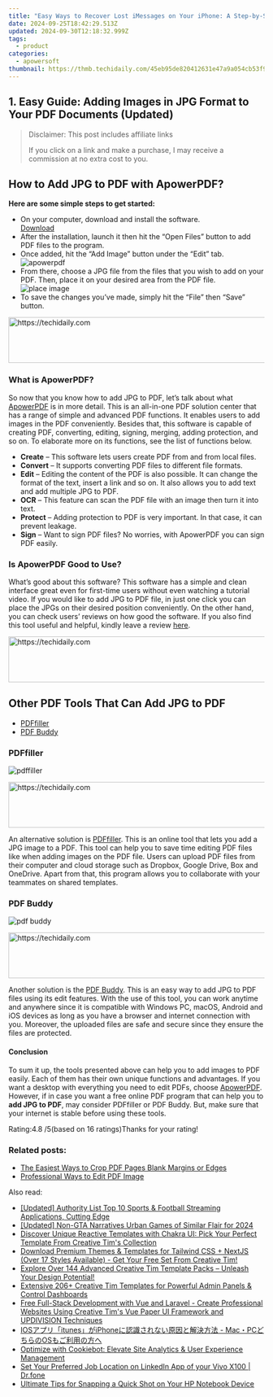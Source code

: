 ```yaml
---
title: "Easy Ways to Recover Lost iMessages on Your iPhone: A Step-by-Step Guide"
date: 2024-09-25T18:42:29.513Z
updated: 2024-09-30T12:18:32.999Z
tags:
  - product
categories:
  - apowersoft
thumbnail: https://thmb.techidaily.com/45eb95de820412631e47a9a054cb53f933466e540c5b1bab0a26ad2ba80fd1a7.jpg
---
```


## 1. Easy Guide: Adding Images in JPG Format to Your PDF Documents (Updated)

>  Disclaimer: This post includes affiliate links
>
>  If you click on a link and make a purchase, I may receive a commission at no extra cost to you.
>

## How to Add JPG to PDF with ApowerPDF?

**Here are some simple steps to get started:**

* On your computer, download and install the software.  
[Download](https://tools.techidaily.com/apowersoft/products/)
* After the installation, launch it then hit the “Open Files” button to add PDF files to the program.
* Once added, hit the “Add Image” button under the “Edit” tab.  
![apowerpdf](https://www.apowersoft.com//webusupload.aoscdn.com/apowercom/wp-content/uploads/2020/07/add-image.jpg.webp)
* From there, choose a JPG file from the files that you wish to add on your PDF. Then, place it on your desired area from the PDF file.  
![place image](https://www.apowersoft.com//webusupload.aoscdn.com/apowercom/wp-content/uploads/2020/07/place-jpg.jpg.webp)
* To save the changes you’ve made, simply hit the “File” then “Save” button.

<!-- affiliate ads begin -->
<a href="https://appsumo.8odi.net/c/5597632/2049364/7443" target="_top" id="2049364">
  <img src="//a.impactradius-go.com/display-ad/7443-2049364" border="0" alt="https://techidaily.com" width="728" height="90"/>
</a>
<img height="0" width="0" src="https://appsumo.8odi.net/i/5597632/2049364/7443" style="position:absolute;visibility:hidden;" border="0" />
<!-- affiliate ads end -->

### What is ApowerPDF?

So now that you know how to add JPG to PDF, let’s talk about what [ApowerPDF](https://tools.techidaily.com/apowersoft/apower-pdf/) is in more detail. This is an all-in-one PDF solution center that has a range of simple and advanced PDF functions. It enables users to add images in the PDF conveniently. Besides that, this software is capable of creating PDF, converting, editing, signing, merging, adding protection, and so on. To elaborate more on its functions, see the list of functions below.

* **Create** – This software lets users create PDF from and from local files.
* **Convert** – It supports converting PDF files to different file formats.
* **Edit**  – Editing the content of the PDF is also possible. It can change the format of the text, insert a link and so on. It also allows you to add text and add multiple JPG to PDF.
* **OCR** – This feature can scan the PDF file with an image then turn it into text.
* **Protect** – Adding protection to PDF is very important. In that case, it can prevent leakage.
* **Sign** – Want to sign PDF files? No worries, with ApowerPDF you can sign PDF easily.

### Is ApowerPDF Good to Use?

What’s good about this software? This software has a simple and clean interface great even for first-time users without even watching a tutorial video. If you would like to add JPG to PDF file, in just one click you can place the JPGs on their desired position conveniently. On the other hand, you can check users’ reviews on how good the software. If you also find this tool useful and helpful, kindly leave a review [here](https://www.g2crowd.com/products/apowerpdf/reviews).

<!-- affiliate ads begin -->
<a href="https://ephamedtechinc.pxf.io/c/5597632/2137204/26400" target="_top" id="2137204">
  <img src="//a.impactradius-go.com/display-ad/26400-2137204" border="0" alt="https://techidaily.com" width="728" height="90"/>
</a>
<img height="0" width="0" src="https://ephamedtechinc.pxf.io/i/5597632/2137204/26400" style="position:absolute;visibility:hidden;" border="0" />
<!-- affiliate ads end -->

## Other PDF Tools That Can Add JPG to PDF

* [PDFfiller](https://tools.techidaily.com/apowersoft/products/)
* [PDF Buddy](https://tools.techidaily.com/apowersoft/products/)

### PDFfiller

![pdffiller](https://www.apowersoft.com//webusupload.aoscdn.com/apowercom/wp-content/uploads/2020/07/add-image-pdffiller.jpg.webp)

<!-- affiliate ads begin -->
<a href="https://aligracehair.sjv.io/c/5597632/2006946/19272" target="_top" id="2006946">
  <img src="//a.impactradius-go.com/display-ad/19272-2006946" border="0" alt="https://techidaily.com" width="728" height="90"/>
</a>
<img height="0" width="0" src="https://aligracehair.sjv.io/i/5597632/2006946/19272" style="position:absolute;visibility:hidden;" border="0" />
<!-- affiliate ads end -->

An alternative solution is [PDFfiller](https://www.pdffiller.com/en/categories/add-image.htm). This is an online tool that lets you add a JPG image to a PDF. This tool can help you to save time editing PDF files like when adding images on the PDF file. Users can upload PDF files from their computer and cloud storage such as Dropbox, Google Drive, Box and OneDrive. Apart from that, this program allows you to collaborate with your teammates on shared templates.

### PDF Buddy

![pdf buddy](https://www.apowersoft.com//webusupload.aoscdn.com/apowercom/wp-content/uploads/2020/07/add-jpg-using-pdfbuddy.jpg.webp)

<!-- affiliate ads begin -->
<a href="https://appsumo.8odi.net/c/5597632/2087409/7443" target="_top" id="2087409">
  <img src="//a.impactradius-go.com/display-ad/7443-2087409" border="0" alt="https://techidaily.com" width="728" height="90"/>
</a>
<img height="0" width="0" src="https://appsumo.8odi.net/i/5597632/2087409/7443" style="position:absolute;visibility:hidden;" border="0" />
<!-- affiliate ads end -->

Another solution is the [PDF Buddy](https://www.pdfbuddy.com/how-to/add-image-to-pdf). This is an easy way to add JPG to PDF files using its edit features. With the use of this tool, you can work anytime and anywhere since it is compatible with Windows PC, macOS, Android and iOS devices as long as you have a browser and internet connection with you. Moreover, the uploaded files are safe and secure since they ensure the files are protected.

#### Conclusion

To sum it up, the tools presented above can help you to add images to PDF easily. Each of them has their own unique functions and advantages. If you want a desktop with everything you need to edit PDFs, choose [ApowerPDF](https://tools.techidaily.com/apowersoft/apower-pdf/). However, if in case you want a free online PDF program that can help you to **add JPG to PDF**, may consider PDFfiller or PDF Buddy. But, make sure that your internet is stable before using these tools.

Rating:4.8 /5(based on 16 ratings)Thanks for your rating!

### Related posts:

* [The Easiest Ways to Crop PDF Pages Blank Margins or Edges](https://tools.techidaily.com/apowersoft/apower-pdf/)
* [Professional Ways to Edit PDF Image](https://tools.techidaily.com/apowersoft/apower-pdf/)

<ins class="adsbygoogle"
     style="display:block"
     data-ad-format="autorelaxed"
     data-ad-client="ca-pub-7571918770474297"
     data-ad-slot="1223367746"></ins>

<ins class="adsbygoogle"
     style="display:block"
     data-ad-client="ca-pub-7571918770474297"
     data-ad-slot="8358498916"
     data-ad-format="auto"
     data-full-width-responsive="true"></ins>

<span class="atpl-alsoreadstyle">Also read:</span>
<div><ul>
<li><a href="https://extra-lessons.techidaily.com/updated-authority-list-top-10-sports-and-football-streaming-applications-cutting-edge/"><u>[Updated] Authority List Top 10 Sports & Football Streaming Applications, Cutting Edge</u></a></li>
<li><a href="https://screen-activity-recording.techidaily.com/updated-non-gta-narratives-urban-games-of-similar-flair-for-2024/"><u>[Updated] Non-GTA Narratives Urban Games of Similar Flair for 2024</u></a></li>
<li><a href="https://fox-pages.techidaily.com/discover-unique-reactive-templates-with-chakra-ui-pick-your-perfect-template-from-creative-tims-collection/"><u>Discover Unique Reactive Templates with Chakra UI: Pick Your Perfect Template From Creative Tim's Collection</u></a></li>
<li><a href="https://fox-pages.techidaily.com/download-premium-themes-and-templates-for-tailwind-css-plus-nextjs-over-17-styles-available-get-your-free-set-from-creative-tim/"><u>Download Premium Themes & Templates for Tailwind CSS + NextJS (Over 17 Styles Available) - Get Your Free Set From Creative Tim!</u></a></li>
<li><a href="https://fox-pages.techidaily.com/explore-over-144-advanced-creative-tim-template-packs-unleash-your-design-potential/"><u>Explore Over 144 Advanced Creative Tim Template Packs – Unleash Your Design Potential!</u></a></li>
<li><a href="https://fox-pages.techidaily.com/extensive-206plus-creative-tim-templates-for-powerful-admin-panels-and-control-dashboards/"><u>Extensive 206+ Creative Tim Templates for Powerful Admin Panels & Control Dashboards</u></a></li>
<li><a href="https://fox-pages.techidaily.com/free-full-stack-development-with-vue-and-laravel-create-professional-websites-using-creative-tims-vue-paper-ui-framework-and-updivision-techniques/"><u>Free Full-Stack Development with Vue and Laravel - Create Professional Websites Using Creative Tim's Vue Paper UI Framework and UPDIVISION Techniques</u></a></li>
<li><a href="https://vp-tips.techidaily.com/iositunesiphone-macpcos/"><u>IOSアプリ「itunes」がiPhoneに認識されない原因と解決方法 - Mac・PCどちらのOSもご利用の方へ</u></a></li>
<li><a href="https://solve-latest.techidaily.com/optimize-with-cookiebot-elevate-site-analytics-and-user-experience-management/"><u>Optimize with Cookiebot: Elevate Site Analytics & User Experience Management</u></a></li>
<li><a href="https://location-social.techidaily.com/set-your-preferred-job-location-on-linkedin-app-of-your-vivo-x100-drfone-by-drfone-virtual-android/"><u>Set Your Preferred Job Location on LinkedIn App of your Vivo X100 | Dr.fone</u></a></li>
<li><a href="https://tech-renaissance.techidaily.com/ultimate-tips-for-snapping-a-quick-shot-on-your-hp-notebook-device/"><u>Ultimate Tips for Snapping a Quick Shot on Your HP Notebook Device</u></a></li>
</ul></div>

